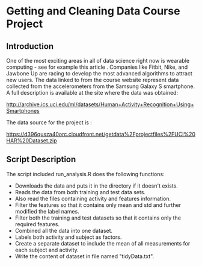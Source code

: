 # Getting and Cleaning Data Course Project

## Introduction
One of the most exciting areas in all of data science right now is wearable computing - see for example this article . Companies like Fitbit, Nike, and Jawbone Up are racing to develop the most advanced algorithms to attract new users. The data linked to from the course website represent data collected from the accelerometers from the Samsung Galaxy S smartphone. A full description is available at the site where the data was obtained:

http://archive.ics.uci.edu/ml/datasets/Human+Activity+Recognition+Using+Smartphones

The data source for the project is :

https://d396qusza40orc.cloudfront.net/getdata%2Fprojectfiles%2FUCI%20HAR%20Dataset.zip 

## Script Description
The script included run_analysis.R does the following functions:

- Downloads the data and puts it in the directory if it doesn't exists.
- Reads the data from both training and test data sets.
- Also read the files containing activity and features information.
- Filter the features so that it contains only mean and std and further modified the label names.
- Filter both the training and test datasets so that it contains only the required features.
- Combined all the data into one dataset.
- Labels both activity and subject as factors.
- Create a separate dataset to include the mean of all measurements for each subject and activity.
- Write the content of dataset in file named "tidyData.txt".
